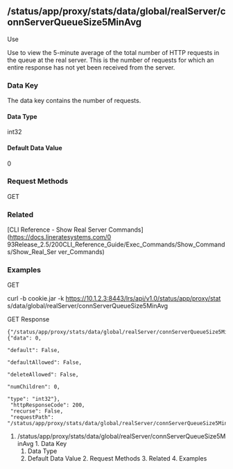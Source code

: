 ## /status/app/proxy/stats/data/global/realServer/connServerQueueSize5MinAvg

Use

Use to view the 5-minute average of the total number of HTTP requests in the
queue at the real server. This is the number of requests for which an entire
response has not yet been received from the server.

### Data Key

The data key contains the number of requests.

#### Data Type

int32

#### Default Data Value

0

### Request Methods

GET

### Related

[CLI Reference - Show Real Server Commands](https://docs.lineratesystems.com/0
93Release_2.5/200CLI_Reference_Guide/Exec_Commands/Show_Commands/Show_Real_Ser
ver_Commands)

### Examples

GET

curl -b cookie.jar -k https://10.1.2.3:8443/lrs/api/v1.0/status/app/proxy/stat
s/data/global/realServer/connServerQueueSize5MinAvg

GET Response

    
    {"/status/app/proxy/stats/data/global/realServer/connServerQueueSize5MinAvg": {"data": 0,
                                                                                    "default": False,
                                                                                    "defaultAllowed": False,
                                                                                    "deleteAllowed": False,
                                                                                    "numChildren": 0,
                                                                                    "type": "int32"},
     "httpResponseCode": 200,
     "recurse": False,
     "requestPath": "/status/app/proxy/stats/data/global/realServer/connServerQueueSize5MinAvg"}
    

  1. /status/app/proxy/stats/data/global/realServer/connServerQueueSize5MinAvg
    1. Data Key
      1. Data Type
      2. Default Data Value
    2. Request Methods
    3. Related
    4. Examples

